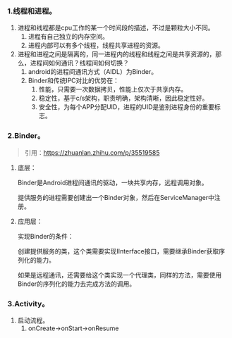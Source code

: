 ### 1.线程和进程。

1. 进程和线程都是cpu工作的某一个时间段的描述，不过是颗粒大小不同。
   1. 进程有自己独立的内存空间。
   2. 进程内部可以有多个线程，线程共享进程的资源。
2. 进程和进程之间是隔离的，同一进程内的线程和线程之间是共享资源的，那么，进程间如何通讯？线程间如何切换？
   1. android的进程间通讯方式（AIDL）为Binder。
   2. Binder和传统IPC对比的优势在：
      1. 性能，只需要一次数据拷贝，性能上仅次于共享内存。
      2. 稳定性，基于c/s架构，职责明确，架构清晰，因此稳定性好。
      3. 安全性，为每个APP分配UID，进程的UID是鉴别进程身份的重要标志。



### 2.Binder。

> 引用：https://zhuanlan.zhihu.com/p/35519585

1. 底层：

   Binder是Android进程间通讯的驱动，一块共享内存，远程调用对象。

   提供服务的进程需要创建出一个Binder对象，然后在ServiceManager中注册。

2. 应用层：

   实现Binder的条件：

   创建提供服务的类，这个类需要实现IInterface接口，需要继承Binder获取序列化的能力。

   如果是远程通讯，还需要给这个类实现一个代理类，同样的方法，需要使用Binder的序列化的能力去完成方法的调用。

### 3.Activity。

1. 启动流程。
   1. onCreate->onStart->onResume

